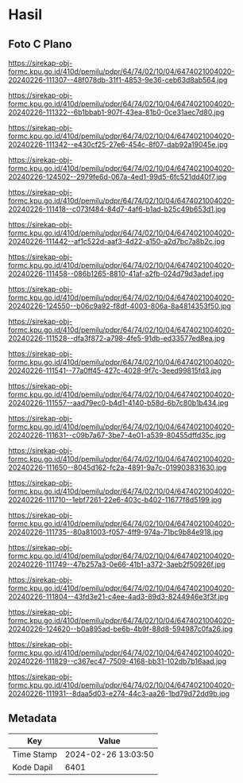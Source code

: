 # Hasil

## Foto C Plano

https://sirekap-obj-formc.kpu.go.id/410d/pemilu/pdpr/64/74/02/10/04/6474021004020-20240226-111307--48f078db-31f1-4853-9e36-ceb63d8ab564.jpg

https://sirekap-obj-formc.kpu.go.id/410d/pemilu/pdpr/64/74/02/10/04/6474021004020-20240226-111322--6b1bbab1-907f-43ea-81b0-0ce31aec7d80.jpg

https://sirekap-obj-formc.kpu.go.id/410d/pemilu/pdpr/64/74/02/10/04/6474021004020-20240226-111342--e430cf25-27e6-454c-8f07-dab92a19045e.jpg

https://sirekap-obj-formc.kpu.go.id/410d/pemilu/pdpr/64/74/02/10/04/6474021004020-20240226-124502--2979fe6d-067a-4ed1-99d5-6fc521dd40f7.jpg

https://sirekap-obj-formc.kpu.go.id/410d/pemilu/pdpr/64/74/02/10/04/6474021004020-20240226-111418--c073f484-84d7-4af6-b1ad-b25c49b653d1.jpg

https://sirekap-obj-formc.kpu.go.id/410d/pemilu/pdpr/64/74/02/10/04/6474021004020-20240226-111442--af1c522d-aaf3-4d22-a150-a2d7bc7a8b2c.jpg

https://sirekap-obj-formc.kpu.go.id/410d/pemilu/pdpr/64/74/02/10/04/6474021004020-20240226-111458--086b1265-8810-41af-a2fb-024d79d3adef.jpg

https://sirekap-obj-formc.kpu.go.id/410d/pemilu/pdpr/64/74/02/10/04/6474021004020-20240226-124550--b06c9a92-f8df-4003-806a-8a4814353f50.jpg

https://sirekap-obj-formc.kpu.go.id/410d/pemilu/pdpr/64/74/02/10/04/6474021004020-20240226-111528--dfa3f872-a798-4fe5-91db-ed33577ed8ea.jpg

https://sirekap-obj-formc.kpu.go.id/410d/pemilu/pdpr/64/74/02/10/04/6474021004020-20240226-111541--77a0ff45-427c-4028-9f7c-3eed99815fd3.jpg

https://sirekap-obj-formc.kpu.go.id/410d/pemilu/pdpr/64/74/02/10/04/6474021004020-20240226-111557--aad79ec0-b4d1-4140-b58d-6b7c80b1b434.jpg

https://sirekap-obj-formc.kpu.go.id/410d/pemilu/pdpr/64/74/02/10/04/6474021004020-20240226-111631--c09b7a67-3be7-4e01-a539-80455dffd35c.jpg

https://sirekap-obj-formc.kpu.go.id/410d/pemilu/pdpr/64/74/02/10/04/6474021004020-20240226-111650--8045d162-fc2a-4891-9a7c-019903831630.jpg

https://sirekap-obj-formc.kpu.go.id/410d/pemilu/pdpr/64/74/02/10/04/6474021004020-20240226-111710--1ebf7261-22e6-403c-b402-11677f8d5199.jpg

https://sirekap-obj-formc.kpu.go.id/410d/pemilu/pdpr/64/74/02/10/04/6474021004020-20240226-111735--80a81003-f057-4ff9-974a-71bc9b84e918.jpg

https://sirekap-obj-formc.kpu.go.id/410d/pemilu/pdpr/64/74/02/10/04/6474021004020-20240226-111749--47b257a3-0e66-41b1-a372-3aeb2f50926f.jpg

https://sirekap-obj-formc.kpu.go.id/410d/pemilu/pdpr/64/74/02/10/04/6474021004020-20240226-111804--43fd3e21-c4ee-4ad3-89d3-8244946e3f3f.jpg

https://sirekap-obj-formc.kpu.go.id/410d/pemilu/pdpr/64/74/02/10/04/6474021004020-20240226-124620--b0a895ad-be6b-4b9f-88d8-594987c0fa26.jpg

https://sirekap-obj-formc.kpu.go.id/410d/pemilu/pdpr/64/74/02/10/04/6474021004020-20240226-111829--c367ec47-7509-4168-bb31-102db7b16aad.jpg

https://sirekap-obj-formc.kpu.go.id/410d/pemilu/pdpr/64/74/02/10/04/6474021004020-20240226-111931--8daa5d03-e274-44c3-aa26-1bd79d72dd9b.jpg


## Metadata

| Key        | Value               |
| ---------- | ------------------- |
| Time Stamp | 2024-02-26 13:03:50 |
| Kode Dapil | 6401                |



